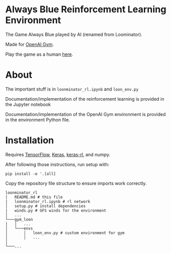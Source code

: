 # Always Blue Reinforcement Learning Environment

The Game Always Blue played by AI (renamed from Loominator).

Made for [OpenAI Gym](https://gym.openai.com).

Play the game as a human [here](https://github.com/ZhengdongWang/always_blue).

# About

The important stuff is in `loonminator_rl.ipynb` and `loon_env.py`

Documentation/implementation of the reinforcement learning is provided in the Jupyter notebook

Documentation/implementation of the OpenAI Gym environment is provided in the environment Python file.

# Installation

Requires [TensorFlow](https://www.tensorflow.org/install/), [Keras](https://keras.io/#installation), [keras-rl](https://github.com/keras-rl/keras-rl), and numpy.

After following those instructions, run setup with:
```
pip install -e '.[all]
```

Copy the repository file structure to ensure imports work correctly.

```
loonminator_rl
│	README.md # this file
|	loonminator_rl.ipynb # rl network
│	setup.py # install dependencies
|	winds.py # GFS winds for the environment
│	...
└───gym_loon
|	|	...
│	└───envs
│		│	loon_env.py # custom environment for gym
│		│	...
│
└───...
```
